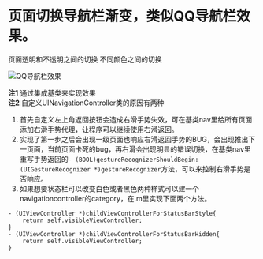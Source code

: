 # 页面切换导航栏渐变，类似QQ导航栏效果。
页面透明和不透明之间的切换 不同颜色之间的切换

![QQ导航栏效果](http://orw4ygcvy.bkt.clouddn.com/%E5%AF%BC%E8%88%AA%E6%A0%8F%E6%B8%90%E5%8F%98%E5%88%87%E6%8D%A2.gif)

**注1** 通过集成基类来实现效果  
**注2** 自定义UINavigationController类的原因有两种 <br>
1. 首先自定义左上角返回按钮会造成右滑手势失效，可在基类nav里给所有页面添加右滑手势代理，让程序可以继续使用右滑返回。<br>
2. 实现了第一步之后会出现一级页面也响应右滑返回手势的BUG，会出现推出下一页面，当前页面卡死的bug，再右滑会出现明显的错误切换，在基类nav里重写手势返回的`- (BOOL)gestureRecognizerShouldBegin:(UIGestureRecognizer *)gestureRecognizer`方法，可以来控制右滑手势是否响应。<br>
3. 如果想要状态栏可以改变白色或者黑色两种样式可以建一个navigationcontroller的category，在.m里实现下面两个方法。
```
- (UIViewController *)childViewControllerForStatusBarStyle{
    return self.visibleViewController;
}
- (UIViewController *)childViewControllerForStatusBarHidden{
    return self.visibleViewController;
}
```
